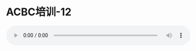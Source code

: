 # ACBC培训-12

<audio style="width: 100%;" preload="false" controls controlslist="nodownload"><source src="//cdn.wechat.edu.pl/audio/mp3/old/12148.mp3" type="audio/mpeg">Your browser does not support the audio element.</audio>


